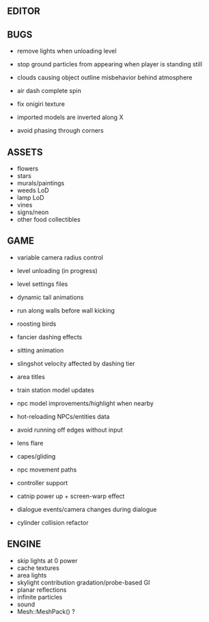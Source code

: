 EDITOR
------

BUGS
----
* remove lights when unloading level
* stop ground particles from appearing when player is standing still

* clouds causing object outline misbehavior behind atmosphere
* air dash complete spin
* fix onigiri texture
* imported models are inverted along X
* avoid phasing through corners

ASSETS
------
* flowers
* stars
* murals/paintings
* weeds LoD
* lamp LoD
* vines
* signs/neon
* other food collectibles

GAME
----
* variable camera radius control
* level unloading (in progress)
* level settings files

* dynamic tail animations
* run along walls before wall kicking
* roosting birds
* fancier dashing effects
* sitting animation
* slingshot velocity affected by dashing tier
* area titles
* train station model updates
* npc model improvements/highlight when nearby
* hot-reloading NPCs/entities data
* avoid running off edges without input
* lens flare
* capes/gliding
* npc movement paths
* controller support
* catnip power up + screen-warp effect
* dialogue events/camera changes during dialogue
* cylinder collision refactor

ENGINE
------
* skip lights at 0 power
* cache textures
* area lights
* skylight contribution gradation/probe-based GI
* planar reflections
* infinite particles
* sound
* Mesh::MeshPack() ?
